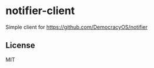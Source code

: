 notifier-client
===============

Simple client for https://github.com/DemocracyOS/notifier

## License

MIT